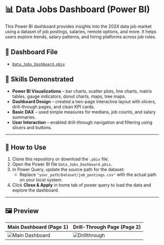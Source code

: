 # 📊 Data Jobs Dashboard (Power BI)

This Power BI dashboard provides insights into the 2024 data job market using a dataset of job postings, salaries, remote options, and more. It helps users explore trends, salary patterns, and hiring platforms across job roles.

## 📂 Dashboard File  
- [`Data_Jobs_Dashboard.pbix`](Data_Jobs_Dashboard.pbix)

## 🧠 Skills Demonstrated

- **Power BI Visualizations** – bar charts, scatter plots, line charts, matrix tables, gauge indicators, donut charts, maps, tree maps.
- **Dashboard Design** – created a two-page interactive layout with slicers, drill-through pages, and clean KPI cards.
- **Basic DAX** – used simple measures for medians, job counts, and salary summaries.
- **User Interaction** – enabled drill-through navigation and filtering using slicers and buttons.


---

## 🚀 How to Use

1. Clone this repository or download the `.pbix` file.
2. Open the Power BI file `Data_Jobs_Dashboard.pbix`.
3. In Power Query, update the source path for the dataset:
   - Replace `"your_path/Dataset/job_postings.csv"` with the actual path on your local system.
4. Click **Close & Apply** in home tab of power query to load the data and explore the dashboard.

---

## 🖼️ Preview

| Main Dashboard (Page 1) | Drill-Through Page (Page 2) |
|--------------------------|-----------------------------|
| ![Main Dashboard](images/main_dashboard.png) | ![Drillthrough](images/drillthrough_dashboard.png) |
